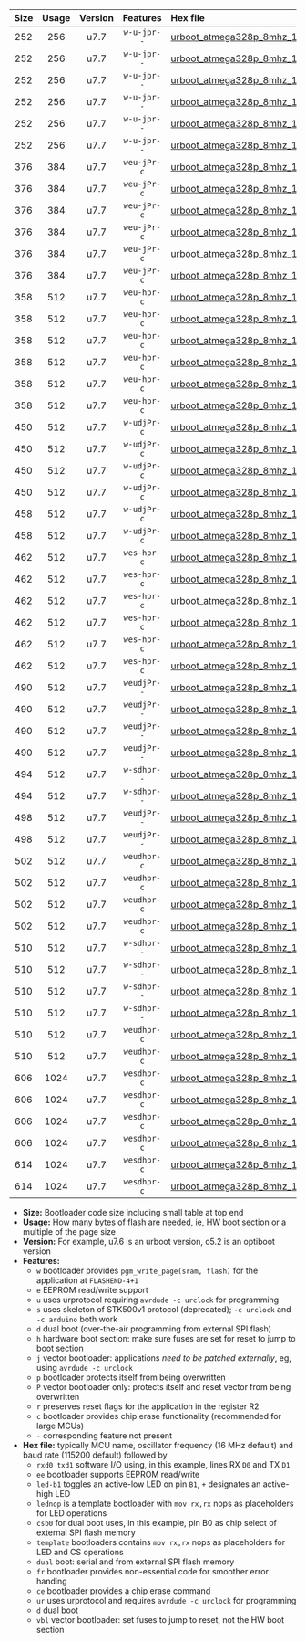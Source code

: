 |Size|Usage|Version|Features|Hex file|
|:-:|:-:|:-:|:-:|:--|
|252|256|u7.7|`w-u-jpr--`|[urboot_atmega328p_8mhz_115200bps_rxd0_txd1_led+b1_ur_vbl.hex](https://raw.githubusercontent.com/stefanrueger/urboot.hex/main/mcus/atmega328p/fcpu_8mhz/115200_bps/urboot_atmega328p_8mhz_115200bps_rxd0_txd1_led+b1_ur_vbl.hex)|
|252|256|u7.7|`w-u-jpr--`|[urboot_atmega328p_8mhz_115200bps_rxd0_txd1_led+b5_ur_vbl.hex](https://raw.githubusercontent.com/stefanrueger/urboot.hex/main/mcus/atmega328p/fcpu_8mhz/115200_bps/urboot_atmega328p_8mhz_115200bps_rxd0_txd1_led+b5_ur_vbl.hex)|
|252|256|u7.7|`w-u-jpr--`|[urboot_atmega328p_8mhz_115200bps_rxd0_txd1_led+d5_ur_vbl.hex](https://raw.githubusercontent.com/stefanrueger/urboot.hex/main/mcus/atmega328p/fcpu_8mhz/115200_bps/urboot_atmega328p_8mhz_115200bps_rxd0_txd1_led+d5_ur_vbl.hex)|
|252|256|u7.7|`w-u-jpr--`|[urboot_atmega328p_8mhz_115200bps_rxd0_txd1_led-b1_ur_vbl.hex](https://raw.githubusercontent.com/stefanrueger/urboot.hex/main/mcus/atmega328p/fcpu_8mhz/115200_bps/urboot_atmega328p_8mhz_115200bps_rxd0_txd1_led-b1_ur_vbl.hex)|
|252|256|u7.7|`w-u-jpr--`|[urboot_atmega328p_8mhz_115200bps_rxd0_txd1_led-d5_ur_vbl.hex](https://raw.githubusercontent.com/stefanrueger/urboot.hex/main/mcus/atmega328p/fcpu_8mhz/115200_bps/urboot_atmega328p_8mhz_115200bps_rxd0_txd1_led-d5_ur_vbl.hex)|
|252|256|u7.7|`w-u-jpr--`|[urboot_atmega328p_8mhz_115200bps_rxd0_txd1_lednop_ur_vbl.hex](https://raw.githubusercontent.com/stefanrueger/urboot.hex/main/mcus/atmega328p/fcpu_8mhz/115200_bps/urboot_atmega328p_8mhz_115200bps_rxd0_txd1_lednop_ur_vbl.hex)|
|376|384|u7.7|`weu-jPr-c`|[urboot_atmega328p_8mhz_115200bps_rxd0_txd1_ee_led+b1_fr_ce_ur_vbl.hex](https://raw.githubusercontent.com/stefanrueger/urboot.hex/main/mcus/atmega328p/fcpu_8mhz/115200_bps/urboot_atmega328p_8mhz_115200bps_rxd0_txd1_ee_led+b1_fr_ce_ur_vbl.hex)|
|376|384|u7.7|`weu-jPr-c`|[urboot_atmega328p_8mhz_115200bps_rxd0_txd1_ee_led+b5_fr_ce_ur_vbl.hex](https://raw.githubusercontent.com/stefanrueger/urboot.hex/main/mcus/atmega328p/fcpu_8mhz/115200_bps/urboot_atmega328p_8mhz_115200bps_rxd0_txd1_ee_led+b5_fr_ce_ur_vbl.hex)|
|376|384|u7.7|`weu-jPr-c`|[urboot_atmega328p_8mhz_115200bps_rxd0_txd1_ee_led+d5_fr_ce_ur_vbl.hex](https://raw.githubusercontent.com/stefanrueger/urboot.hex/main/mcus/atmega328p/fcpu_8mhz/115200_bps/urboot_atmega328p_8mhz_115200bps_rxd0_txd1_ee_led+d5_fr_ce_ur_vbl.hex)|
|376|384|u7.7|`weu-jPr-c`|[urboot_atmega328p_8mhz_115200bps_rxd0_txd1_ee_led-b1_fr_ce_ur_vbl.hex](https://raw.githubusercontent.com/stefanrueger/urboot.hex/main/mcus/atmega328p/fcpu_8mhz/115200_bps/urboot_atmega328p_8mhz_115200bps_rxd0_txd1_ee_led-b1_fr_ce_ur_vbl.hex)|
|376|384|u7.7|`weu-jPr-c`|[urboot_atmega328p_8mhz_115200bps_rxd0_txd1_ee_led-d5_fr_ce_ur_vbl.hex](https://raw.githubusercontent.com/stefanrueger/urboot.hex/main/mcus/atmega328p/fcpu_8mhz/115200_bps/urboot_atmega328p_8mhz_115200bps_rxd0_txd1_ee_led-d5_fr_ce_ur_vbl.hex)|
|376|384|u7.7|`weu-jPr-c`|[urboot_atmega328p_8mhz_115200bps_rxd0_txd1_ee_lednop_fr_ce_ur_vbl.hex](https://raw.githubusercontent.com/stefanrueger/urboot.hex/main/mcus/atmega328p/fcpu_8mhz/115200_bps/urboot_atmega328p_8mhz_115200bps_rxd0_txd1_ee_lednop_fr_ce_ur_vbl.hex)|
|358|512|u7.7|`weu-hpr-c`|[urboot_atmega328p_8mhz_115200bps_rxd0_txd1_ee_led+b1_fr_ce_ur.hex](https://raw.githubusercontent.com/stefanrueger/urboot.hex/main/mcus/atmega328p/fcpu_8mhz/115200_bps/urboot_atmega328p_8mhz_115200bps_rxd0_txd1_ee_led+b1_fr_ce_ur.hex)|
|358|512|u7.7|`weu-hpr-c`|[urboot_atmega328p_8mhz_115200bps_rxd0_txd1_ee_led+b5_fr_ce_ur.hex](https://raw.githubusercontent.com/stefanrueger/urboot.hex/main/mcus/atmega328p/fcpu_8mhz/115200_bps/urboot_atmega328p_8mhz_115200bps_rxd0_txd1_ee_led+b5_fr_ce_ur.hex)|
|358|512|u7.7|`weu-hpr-c`|[urboot_atmega328p_8mhz_115200bps_rxd0_txd1_ee_led+d5_fr_ce_ur.hex](https://raw.githubusercontent.com/stefanrueger/urboot.hex/main/mcus/atmega328p/fcpu_8mhz/115200_bps/urboot_atmega328p_8mhz_115200bps_rxd0_txd1_ee_led+d5_fr_ce_ur.hex)|
|358|512|u7.7|`weu-hpr-c`|[urboot_atmega328p_8mhz_115200bps_rxd0_txd1_ee_led-b1_fr_ce_ur.hex](https://raw.githubusercontent.com/stefanrueger/urboot.hex/main/mcus/atmega328p/fcpu_8mhz/115200_bps/urboot_atmega328p_8mhz_115200bps_rxd0_txd1_ee_led-b1_fr_ce_ur.hex)|
|358|512|u7.7|`weu-hpr-c`|[urboot_atmega328p_8mhz_115200bps_rxd0_txd1_ee_led-d5_fr_ce_ur.hex](https://raw.githubusercontent.com/stefanrueger/urboot.hex/main/mcus/atmega328p/fcpu_8mhz/115200_bps/urboot_atmega328p_8mhz_115200bps_rxd0_txd1_ee_led-d5_fr_ce_ur.hex)|
|358|512|u7.7|`weu-hpr-c`|[urboot_atmega328p_8mhz_115200bps_rxd0_txd1_ee_lednop_fr_ce_ur.hex](https://raw.githubusercontent.com/stefanrueger/urboot.hex/main/mcus/atmega328p/fcpu_8mhz/115200_bps/urboot_atmega328p_8mhz_115200bps_rxd0_txd1_ee_lednop_fr_ce_ur.hex)|
|450|512|u7.7|`w-udjPr-c`|[urboot_atmega328p_8mhz_115200bps_rxd0_txd1_led+b1_csb0_dual_fr_ce_ur_vbl.hex](https://raw.githubusercontent.com/stefanrueger/urboot.hex/main/mcus/atmega328p/fcpu_8mhz/115200_bps/urboot_atmega328p_8mhz_115200bps_rxd0_txd1_led+b1_csb0_dual_fr_ce_ur_vbl.hex)|
|450|512|u7.7|`w-udjPr-c`|[urboot_atmega328p_8mhz_115200bps_rxd0_txd1_led+d5_csb0_dual_fr_ce_ur_vbl.hex](https://raw.githubusercontent.com/stefanrueger/urboot.hex/main/mcus/atmega328p/fcpu_8mhz/115200_bps/urboot_atmega328p_8mhz_115200bps_rxd0_txd1_led+d5_csb0_dual_fr_ce_ur_vbl.hex)|
|450|512|u7.7|`w-udjPr-c`|[urboot_atmega328p_8mhz_115200bps_rxd0_txd1_led-b1_csb0_dual_fr_ce_ur_vbl.hex](https://raw.githubusercontent.com/stefanrueger/urboot.hex/main/mcus/atmega328p/fcpu_8mhz/115200_bps/urboot_atmega328p_8mhz_115200bps_rxd0_txd1_led-b1_csb0_dual_fr_ce_ur_vbl.hex)|
|450|512|u7.7|`w-udjPr-c`|[urboot_atmega328p_8mhz_115200bps_rxd0_txd1_led-d5_csb0_dual_fr_ce_ur_vbl.hex](https://raw.githubusercontent.com/stefanrueger/urboot.hex/main/mcus/atmega328p/fcpu_8mhz/115200_bps/urboot_atmega328p_8mhz_115200bps_rxd0_txd1_led-d5_csb0_dual_fr_ce_ur_vbl.hex)|
|458|512|u7.7|`w-udjPr-c`|[urboot_atmega328p_8mhz_115200bps_rxd0_txd1_led+b1_csd5_dual_fr_ce_ur_vbl.hex](https://raw.githubusercontent.com/stefanrueger/urboot.hex/main/mcus/atmega328p/fcpu_8mhz/115200_bps/urboot_atmega328p_8mhz_115200bps_rxd0_txd1_led+b1_csd5_dual_fr_ce_ur_vbl.hex)|
|458|512|u7.7|`w-udjPr-c`|[urboot_atmega328p_8mhz_115200bps_rxd0_txd1_template_dual_fr_ce_ur_vbl.hex](https://raw.githubusercontent.com/stefanrueger/urboot.hex/main/mcus/atmega328p/fcpu_8mhz/115200_bps/urboot_atmega328p_8mhz_115200bps_rxd0_txd1_template_dual_fr_ce_ur_vbl.hex)|
|462|512|u7.7|`wes-hpr-c`|[urboot_atmega328p_8mhz_115200bps_rxd0_txd1_ee_led+b1_fr_ce.hex](https://raw.githubusercontent.com/stefanrueger/urboot.hex/main/mcus/atmega328p/fcpu_8mhz/115200_bps/urboot_atmega328p_8mhz_115200bps_rxd0_txd1_ee_led+b1_fr_ce.hex)|
|462|512|u7.7|`wes-hpr-c`|[urboot_atmega328p_8mhz_115200bps_rxd0_txd1_ee_led+b5_fr_ce.hex](https://raw.githubusercontent.com/stefanrueger/urboot.hex/main/mcus/atmega328p/fcpu_8mhz/115200_bps/urboot_atmega328p_8mhz_115200bps_rxd0_txd1_ee_led+b5_fr_ce.hex)|
|462|512|u7.7|`wes-hpr-c`|[urboot_atmega328p_8mhz_115200bps_rxd0_txd1_ee_led+d5_fr_ce.hex](https://raw.githubusercontent.com/stefanrueger/urboot.hex/main/mcus/atmega328p/fcpu_8mhz/115200_bps/urboot_atmega328p_8mhz_115200bps_rxd0_txd1_ee_led+d5_fr_ce.hex)|
|462|512|u7.7|`wes-hpr-c`|[urboot_atmega328p_8mhz_115200bps_rxd0_txd1_ee_led-b1_fr_ce.hex](https://raw.githubusercontent.com/stefanrueger/urboot.hex/main/mcus/atmega328p/fcpu_8mhz/115200_bps/urboot_atmega328p_8mhz_115200bps_rxd0_txd1_ee_led-b1_fr_ce.hex)|
|462|512|u7.7|`wes-hpr-c`|[urboot_atmega328p_8mhz_115200bps_rxd0_txd1_ee_led-d5_fr_ce.hex](https://raw.githubusercontent.com/stefanrueger/urboot.hex/main/mcus/atmega328p/fcpu_8mhz/115200_bps/urboot_atmega328p_8mhz_115200bps_rxd0_txd1_ee_led-d5_fr_ce.hex)|
|462|512|u7.7|`wes-hpr-c`|[urboot_atmega328p_8mhz_115200bps_rxd0_txd1_ee_lednop_fr_ce.hex](https://raw.githubusercontent.com/stefanrueger/urboot.hex/main/mcus/atmega328p/fcpu_8mhz/115200_bps/urboot_atmega328p_8mhz_115200bps_rxd0_txd1_ee_lednop_fr_ce.hex)|
|490|512|u7.7|`weudjPr--`|[urboot_atmega328p_8mhz_115200bps_rxd0_txd1_ee_led+b1_csb0_dual_fr_ur_vbl.hex](https://raw.githubusercontent.com/stefanrueger/urboot.hex/main/mcus/atmega328p/fcpu_8mhz/115200_bps/urboot_atmega328p_8mhz_115200bps_rxd0_txd1_ee_led+b1_csb0_dual_fr_ur_vbl.hex)|
|490|512|u7.7|`weudjPr--`|[urboot_atmega328p_8mhz_115200bps_rxd0_txd1_ee_led+d5_csb0_dual_fr_ur_vbl.hex](https://raw.githubusercontent.com/stefanrueger/urboot.hex/main/mcus/atmega328p/fcpu_8mhz/115200_bps/urboot_atmega328p_8mhz_115200bps_rxd0_txd1_ee_led+d5_csb0_dual_fr_ur_vbl.hex)|
|490|512|u7.7|`weudjPr--`|[urboot_atmega328p_8mhz_115200bps_rxd0_txd1_ee_led-b1_csb0_dual_fr_ur_vbl.hex](https://raw.githubusercontent.com/stefanrueger/urboot.hex/main/mcus/atmega328p/fcpu_8mhz/115200_bps/urboot_atmega328p_8mhz_115200bps_rxd0_txd1_ee_led-b1_csb0_dual_fr_ur_vbl.hex)|
|490|512|u7.7|`weudjPr--`|[urboot_atmega328p_8mhz_115200bps_rxd0_txd1_ee_led-d5_csb0_dual_fr_ur_vbl.hex](https://raw.githubusercontent.com/stefanrueger/urboot.hex/main/mcus/atmega328p/fcpu_8mhz/115200_bps/urboot_atmega328p_8mhz_115200bps_rxd0_txd1_ee_led-d5_csb0_dual_fr_ur_vbl.hex)|
|494|512|u7.7|`w-sdhpr--`|[urboot_atmega328p_8mhz_115200bps_rxd0_txd1_led+b1_csd5_dual.hex](https://raw.githubusercontent.com/stefanrueger/urboot.hex/main/mcus/atmega328p/fcpu_8mhz/115200_bps/urboot_atmega328p_8mhz_115200bps_rxd0_txd1_led+b1_csd5_dual.hex)|
|494|512|u7.7|`w-sdhpr--`|[urboot_atmega328p_8mhz_115200bps_rxd0_txd1_template_dual.hex](https://raw.githubusercontent.com/stefanrueger/urboot.hex/main/mcus/atmega328p/fcpu_8mhz/115200_bps/urboot_atmega328p_8mhz_115200bps_rxd0_txd1_template_dual.hex)|
|498|512|u7.7|`weudjPr--`|[urboot_atmega328p_8mhz_115200bps_rxd0_txd1_ee_led+b1_csd5_dual_fr_ur_vbl.hex](https://raw.githubusercontent.com/stefanrueger/urboot.hex/main/mcus/atmega328p/fcpu_8mhz/115200_bps/urboot_atmega328p_8mhz_115200bps_rxd0_txd1_ee_led+b1_csd5_dual_fr_ur_vbl.hex)|
|498|512|u7.7|`weudjPr--`|[urboot_atmega328p_8mhz_115200bps_rxd0_txd1_ee_template_dual_fr_ur_vbl.hex](https://raw.githubusercontent.com/stefanrueger/urboot.hex/main/mcus/atmega328p/fcpu_8mhz/115200_bps/urboot_atmega328p_8mhz_115200bps_rxd0_txd1_ee_template_dual_fr_ur_vbl.hex)|
|502|512|u7.7|`weudhpr-c`|[urboot_atmega328p_8mhz_115200bps_rxd0_txd1_ee_led+b1_csb0_dual_fr_ce_ur.hex](https://raw.githubusercontent.com/stefanrueger/urboot.hex/main/mcus/atmega328p/fcpu_8mhz/115200_bps/urboot_atmega328p_8mhz_115200bps_rxd0_txd1_ee_led+b1_csb0_dual_fr_ce_ur.hex)|
|502|512|u7.7|`weudhpr-c`|[urboot_atmega328p_8mhz_115200bps_rxd0_txd1_ee_led+d5_csb0_dual_fr_ce_ur.hex](https://raw.githubusercontent.com/stefanrueger/urboot.hex/main/mcus/atmega328p/fcpu_8mhz/115200_bps/urboot_atmega328p_8mhz_115200bps_rxd0_txd1_ee_led+d5_csb0_dual_fr_ce_ur.hex)|
|502|512|u7.7|`weudhpr-c`|[urboot_atmega328p_8mhz_115200bps_rxd0_txd1_ee_led-b1_csb0_dual_fr_ce_ur.hex](https://raw.githubusercontent.com/stefanrueger/urboot.hex/main/mcus/atmega328p/fcpu_8mhz/115200_bps/urboot_atmega328p_8mhz_115200bps_rxd0_txd1_ee_led-b1_csb0_dual_fr_ce_ur.hex)|
|502|512|u7.7|`weudhpr-c`|[urboot_atmega328p_8mhz_115200bps_rxd0_txd1_ee_led-d5_csb0_dual_fr_ce_ur.hex](https://raw.githubusercontent.com/stefanrueger/urboot.hex/main/mcus/atmega328p/fcpu_8mhz/115200_bps/urboot_atmega328p_8mhz_115200bps_rxd0_txd1_ee_led-d5_csb0_dual_fr_ce_ur.hex)|
|510|512|u7.7|`w-sdhpr--`|[urboot_atmega328p_8mhz_115200bps_rxd0_txd1_led+b1_csb0_dual_fr.hex](https://raw.githubusercontent.com/stefanrueger/urboot.hex/main/mcus/atmega328p/fcpu_8mhz/115200_bps/urboot_atmega328p_8mhz_115200bps_rxd0_txd1_led+b1_csb0_dual_fr.hex)|
|510|512|u7.7|`w-sdhpr--`|[urboot_atmega328p_8mhz_115200bps_rxd0_txd1_led+d5_csb0_dual_fr.hex](https://raw.githubusercontent.com/stefanrueger/urboot.hex/main/mcus/atmega328p/fcpu_8mhz/115200_bps/urboot_atmega328p_8mhz_115200bps_rxd0_txd1_led+d5_csb0_dual_fr.hex)|
|510|512|u7.7|`w-sdhpr--`|[urboot_atmega328p_8mhz_115200bps_rxd0_txd1_led-b1_csb0_dual_fr.hex](https://raw.githubusercontent.com/stefanrueger/urboot.hex/main/mcus/atmega328p/fcpu_8mhz/115200_bps/urboot_atmega328p_8mhz_115200bps_rxd0_txd1_led-b1_csb0_dual_fr.hex)|
|510|512|u7.7|`w-sdhpr--`|[urboot_atmega328p_8mhz_115200bps_rxd0_txd1_led-d5_csb0_dual_fr.hex](https://raw.githubusercontent.com/stefanrueger/urboot.hex/main/mcus/atmega328p/fcpu_8mhz/115200_bps/urboot_atmega328p_8mhz_115200bps_rxd0_txd1_led-d5_csb0_dual_fr.hex)|
|510|512|u7.7|`weudhpr-c`|[urboot_atmega328p_8mhz_115200bps_rxd0_txd1_ee_led+b1_csd5_dual_fr_ce_ur.hex](https://raw.githubusercontent.com/stefanrueger/urboot.hex/main/mcus/atmega328p/fcpu_8mhz/115200_bps/urboot_atmega328p_8mhz_115200bps_rxd0_txd1_ee_led+b1_csd5_dual_fr_ce_ur.hex)|
|510|512|u7.7|`weudhpr-c`|[urboot_atmega328p_8mhz_115200bps_rxd0_txd1_ee_template_dual_fr_ce_ur.hex](https://raw.githubusercontent.com/stefanrueger/urboot.hex/main/mcus/atmega328p/fcpu_8mhz/115200_bps/urboot_atmega328p_8mhz_115200bps_rxd0_txd1_ee_template_dual_fr_ce_ur.hex)|
|606|1024|u7.7|`wesdhpr-c`|[urboot_atmega328p_8mhz_115200bps_rxd0_txd1_ee_led+b1_csb0_dual_fr_ce.hex](https://raw.githubusercontent.com/stefanrueger/urboot.hex/main/mcus/atmega328p/fcpu_8mhz/115200_bps/urboot_atmega328p_8mhz_115200bps_rxd0_txd1_ee_led+b1_csb0_dual_fr_ce.hex)|
|606|1024|u7.7|`wesdhpr-c`|[urboot_atmega328p_8mhz_115200bps_rxd0_txd1_ee_led+d5_csb0_dual_fr_ce.hex](https://raw.githubusercontent.com/stefanrueger/urboot.hex/main/mcus/atmega328p/fcpu_8mhz/115200_bps/urboot_atmega328p_8mhz_115200bps_rxd0_txd1_ee_led+d5_csb0_dual_fr_ce.hex)|
|606|1024|u7.7|`wesdhpr-c`|[urboot_atmega328p_8mhz_115200bps_rxd0_txd1_ee_led-b1_csb0_dual_fr_ce.hex](https://raw.githubusercontent.com/stefanrueger/urboot.hex/main/mcus/atmega328p/fcpu_8mhz/115200_bps/urboot_atmega328p_8mhz_115200bps_rxd0_txd1_ee_led-b1_csb0_dual_fr_ce.hex)|
|606|1024|u7.7|`wesdhpr-c`|[urboot_atmega328p_8mhz_115200bps_rxd0_txd1_ee_led-d5_csb0_dual_fr_ce.hex](https://raw.githubusercontent.com/stefanrueger/urboot.hex/main/mcus/atmega328p/fcpu_8mhz/115200_bps/urboot_atmega328p_8mhz_115200bps_rxd0_txd1_ee_led-d5_csb0_dual_fr_ce.hex)|
|614|1024|u7.7|`wesdhpr-c`|[urboot_atmega328p_8mhz_115200bps_rxd0_txd1_ee_led+b1_csd5_dual_fr_ce.hex](https://raw.githubusercontent.com/stefanrueger/urboot.hex/main/mcus/atmega328p/fcpu_8mhz/115200_bps/urboot_atmega328p_8mhz_115200bps_rxd0_txd1_ee_led+b1_csd5_dual_fr_ce.hex)|
|614|1024|u7.7|`wesdhpr-c`|[urboot_atmega328p_8mhz_115200bps_rxd0_txd1_ee_template_dual_fr_ce.hex](https://raw.githubusercontent.com/stefanrueger/urboot.hex/main/mcus/atmega328p/fcpu_8mhz/115200_bps/urboot_atmega328p_8mhz_115200bps_rxd0_txd1_ee_template_dual_fr_ce.hex)|

- **Size:** Bootloader code size including small table at top end
- **Usage:** How many bytes of flash are needed, ie, HW boot section or a multiple of the page size
- **Version:** For example, u7.6 is an urboot version, o5.2 is an optiboot version
- **Features:**
  + `w` bootloader provides `pgm_write_page(sram, flash)` for the application at `FLASHEND-4+1`
  + `e` EEPROM read/write support
  + `u` uses urprotocol requiring `avrdude -c urclock` for programming
  + `s` uses skeleton of STK500v1 protocol (deprecated); `-c urclock` and `-c arduino` both work
  + `d` dual boot (over-the-air programming from external SPI flash)
  + `h` hardware boot section: make sure fuses are set for reset to jump to boot section
  + `j` vector bootloader: applications *need to be patched externally*, eg, using `avrdude -c urclock`
  + `p` bootloader protects itself from being overwritten
  + `P` vector bootloader only: protects itself and reset vector from being overwritten
  + `r` preserves reset flags for the application in the register R2
  + `c` bootloader provides chip erase functionality (recommended for large MCUs)
  + `-` corresponding feature not present
- **Hex file:** typically MCU name, oscillator frequency (16 MHz default) and baud rate (115200 default) followed by
  + `rxd0 txd1` software I/O using, in this example, lines RX `D0` and TX `D1`
  + `ee` bootloader supports EEPROM read/write
  + `led-b1` toggles an active-low LED on pin `B1`, `+` designates an active-high LED
  + `lednop` is a template bootloader with `mov rx,rx` nops as placeholders for LED operations
  + `csb0` for dual boot uses, in this example, pin B0 as chip select of external SPI flash memory
  + `template` bootloaders contains `mov rx,rx` nops as placeholders for LED and CS operations
  + `dual` boot: serial and from external SPI flash memory
  + `fr` bootloader provides non-essential code for smoother error handing
  + `ce` bootloader provides a chip erase command
  + `ur` uses urprotocol and requires `avrdude -c urclock` for programming
  + `d` dual boot
  + `vbl` vector bootloader: set fuses to jump to reset, not the HW boot section
